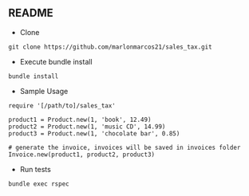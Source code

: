 ## README

* Clone

```
git clone https://github.com/marlonmarcos21/sales_tax.git
```

* Execute bundle install

```
bundle install
```

* Sample Usage

```
require '[/path/to]/sales_tax'

product1 = Product.new(1, 'book', 12.49)
product2 = Product.new(1, 'music CD', 14.99)
product3 = Product.new(1, 'chocolate bar', 0.85)

# generate the invoice, invoices will be saved in invoices folder
Invoice.new(product1, product2, product3)
```

* Run tests

```
bundle exec rspec
```
